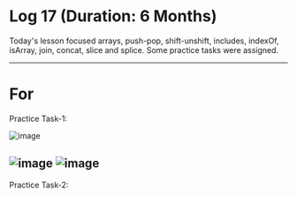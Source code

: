 # Log 17 (Duration: 6 Months)
Today's lesson focused arrays, push-pop, shift-unshift, includes, indexOf, isArray, join, concat, slice and splice. Some practice tasks were assigned.

---

# For

Practice Task-1:

![image](https://github.com/md-maheen-billah/Log-17/assets/140327805/ffdc3123-e269-45e9-93cd-a353e76ec390)

![image](https://github.com/md-maheen-billah/Log-17/assets/140327805/a68c1ac2-3b3d-4d75-9ab4-c851ae3e61cb)
![image](https://github.com/md-maheen-billah/Log-17/assets/140327805/f7c85da7-4edb-4342-a7da-96fcd586104d)
---

Practice Task-2:
